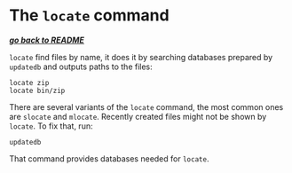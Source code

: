 # The `locate` command

[***go back to README***](/README.md)

`locate` find files by name, it does it by searching databases prepared by
`updatedb` and outputs paths to the files:

    locate zip
    locate bin/zip

There are several variants of the `locate` command, the most common ones are
`slocate` and `mlocate`. Recently created files might not be shown by `locate`.
To fix that, run:

    updatedb

That command provides databases needed for `locate`.
